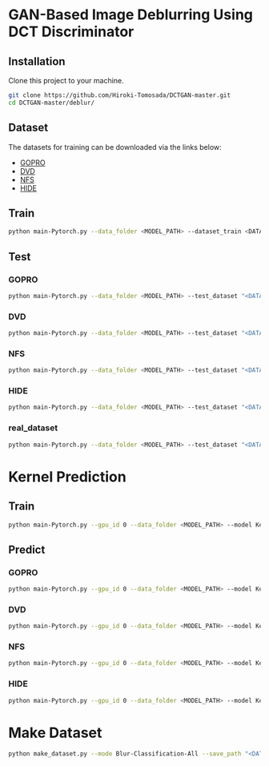 # GAN-Based Image Deblurring Using DCT Discriminator
## Installation
Clone this project to your machine. 

```bash
git clone https://github.com/Hiroki-Tomosada/DCTGAN-master.git
cd DCTGAN-master/deblur/
```

## Dataset
The datasets for training can be downloaded via the links below:

- [GOPRO](https://seungjunnah.github.io/Datasets/gopro)
- [DVD](https://drive.google.com/file/d/1bpj9pCcZR_6-AHb5aNnev5lILQbH8GMZ/view)
- [NFS](https://drive.google.com/file/d/1Ut7qbQOrsTZCUJA_mJLptRMipD8sJzjy/view)
- [HIDE](https://www.dropbox.com/s/04w3wqxcuin9dy8/HIDE_dataset.zip?dl=0)

## Train
```bash
python main-Pytorch.py --data_folder <MODEL_PATH> --dataset_train <DATASET_PATH>
```

## Test
### GOPRO
```bash
python main-Pytorch.py --data_folder <MODEL_PATH> --test_dataset "<DATASET_PATH>/GOPRO_Large/test/*/blur/*.*" --result <RESULT_PATH> --test
```

### DVD
```bash
python main-Pytorch.py --data_folder <MODEL_PATH> --test_dataset "<DATASET_PATH>/DVD_3840FPS_AVG_3-21/test/*/*.png" --result <RESULT_PATH> --test
```
### NFS
```bash
python main-Pytorch.py --data_folder <MODEL_PATH> --test_dataset "<DATASET_PATH>/NFS_3840FPS_AVG_3-21/test/*/*.png" --result <RESULT_PATH> --test
```
### HIDE
```bash
python main-Pytorch.py --data_folder <MODEL_PATH> --test_dataset "<DATASET_PATH>/HIDE_dataset/test/*/*.png" --result <RESULT_PATH> --test
```
### real_dataset
```bash
python main-Pytorch.py --data_folder <MODEL_PATH> --test_dataset "<DATASET_PATH>/real_dataset/*.jpg" --result <RESULT_PATH> --test
```

# Kernel Prediction
## Train
```bash
python main-Pytorch.py --gpu_id 0 --data_folder <MODEL_PATH> --model Kernel-Prediction --epoch 100 --pretrain 100 --dataset MSCOCO --dataset_train <DATASET_PATH>/MSCOCO/train_apply2 --image_size 100 --kernel_mode Estimate-Kernel-size --kernel_min 2 --kernel_max 20
```
## Predict
### GOPRO
```bash
python main-Pytorch.py --gpu_id 0 --data_folder <MODEL_PATH> --model Kernel-Prediction --test --test_dataset "<DATASET_PATH>/GOPRO_Large/train/*/*blur/*.*" --result <RESULT_PATH>/GOPRO_kernel  --image_size 100 --kernel_mode Estimate-Kernel-size --patch
```
### DVD
```bash
python main-Pytorch.py --gpu_id 0 --data_folder <MODEL_PATH> --model Kernel-Prediction --test --test_dataset "<DATASET_PATH>/DVD_3840FPS_AVG_3-21/train/blur/*/*.png" --result <RESULT_PATH>/DVD_kernel  --image_size 100 --kernel_mode Estimate-Kernel-size --patch
```
### NFS
```bash
python main-Pytorch.py --gpu_id 0 --data_folder <MODEL_PATH> --model Kernel-Prediction --test --test_dataset "<DATASET_PATH>/NFS_3840FPS_AVG_3-21/train/blur/*/*.png" --result <RESULT_PATH>/NFS_kernel  --image_size 100 --kernel_mode Estimate-Kernel-size --patch
```
### HIDE
```bash
python main-Pytorch.py --gpu_id 0 --data_folder <MODEL_PATH> --model Kernel-Prediction --test --test_dataset "<DATASET_PATH>/HIDE_dataset/train/*.png" --result <RESULT_PATH>/HIDE_kernel  --image_size 100 --kernel_mode Estimate-Kernel-size --patch
```

# Make Dataset
```bash
python make_dataset.py --mode Blur-Classification-All --save_path "<DATASET_PATH>/Kernel_dataset/Customized" --theory --average 14 --sigma 1 --min 0 --max 30
```
